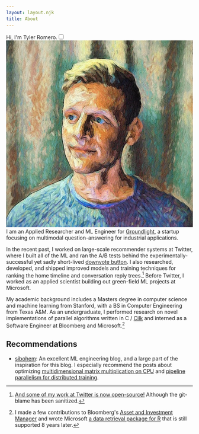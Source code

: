 ```yaml
---
layout: layout.njk
title: About
---
```


<p>Hi, I'm Tyler Romero.<label for="1" class="margin-toggle sidenote-number"></label><input type="checkbox" id="1" class="margin-toggle" /><span class="sidenote"><img src="/assets/img/headshop_cropped.jpg" alt="me" class="profile-picture" /></span> I am an Applied Researcher and ML Engineer for <a href="https://www.groundlight.ai/">Groundlight</a>, a startup focusing on multimodal question-answering for industrial applications.


In the recent past, I worked on large-scale recommender systems at Twitter, where I built all of the ML and ran the A/B tests behind the experimentally-successful yet sadly short-lived [downvote button](https://techcrunch.com/2021/07/21/twitter-tests-reddit-style-upvote-and-downvote-buttons/). I also researched, developed, and shipped improved models and training techniques for ranking the home timeline and conversation reply trees.[^twitter] Before Twitter, I worked as an applied scientist building out green-field ML projects at Microsoft.

[^twitter]: [And some of my work at Twitter is now open-source!](https://github.com/twitter/the-algorithm-ml/tree/main/projects/home/recap) Although the git-blame has been sanitized.

My academic background includes a Masters degree in computer science and machine learning from Stanford, with a BS in Computer Engineering from Texas A&M. As an undergraduate, I performed research on novel implementations of parallel algorithms written in C / [Cilk](https://cilk.mit.edu/programming/) and interned as a Software Engineer at Bloomberg and Microsoft.[^intern]

[^intern]: I made a few contributions to Bloomberg's [Asset and Investment Manager](https://www.bloomberg.com/professional/product/asset-and-investment-manager/) and wrote Microsoft [a data retrieval package for R](https://learn.microsoft.com/en-us/sql/machine-learning/r/ref-r-olapr) that is still supported 8 years later.

## Recommendations
* [sibohem](https://siboehm.com/): An excellent ML engineering blog, and a large part of the inspiration for this blog. I especially recommend the posts about optimizing [multidimensional matrix multiplication on CPU](https://siboehm.com/articles/22/Fast-MMM-on-CPU) and [pipeline parallelism for distributed training](https://siboehm.com/articles/22/pipeline-parallel-training).